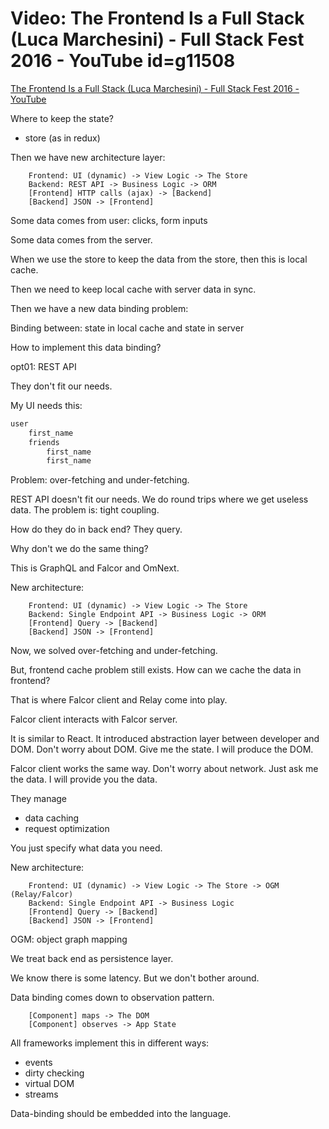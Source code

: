 
# Video: The Frontend Is a Full Stack (Luca Marchesini) - Full Stack Fest 2016 - YouTube id=g11508

[The Frontend Is a Full Stack (Luca Marchesini) - Full Stack Fest 2016 - YouTube](https://www.youtube.com/watch?v=wtURpqTgtUs)

Where to keep the state?

- store (as in redux)

Then we have new architecture layer:

		Frontend: UI (dynamic) -> View Logic -> The Store 
		Backend: REST API -> Business Logic -> ORM
		[Frontend] HTTP calls (ajax) -> [Backend]
		[Backend] JSON -> [Frontend]

Some data comes from user: clicks, form inputs

Some data comes from the server.

When we use the store to keep the data from the store, then this is local cache.

Then we need to keep local cache with server data in sync.

Then we have a new data binding problem: 

Binding between: state in local cache and state in server

How to implement this data binding?

opt01: REST API

They don't fit our needs.

My UI needs this: 

```clojure
user
	first_name
	friends
		first_name
		first_name
```

Problem: over-fetching and under-fetching.

REST API doesn't fit our needs. We do round trips where we get useless data. The problem is: tight coupling.

How do they do in back end? They query.

Why don't we do the same thing?

This is GraphQL and Falcor and OmNext.

New architecture:

		Frontend: UI (dynamic) -> View Logic -> The Store 
		Backend: Single Endpoint API -> Business Logic -> ORM
		[Frontend] Query -> [Backend]
		[Backend] JSON -> [Frontend]

Now, we solved over-fetching and under-fetching.

But, frontend cache problem still exists. How can we cache the data in frontend?

That is where Falcor client and Relay come into play.

Falcor client interacts with Falcor server.

It is similar to React. It introduced abstraction layer between developer and DOM. Don't worry about DOM. Give me the state. I will produce the DOM.

Falcor client works the same way. Don't worry about network. Just ask me the data. I will provide you the data.

They manage

- data caching
- request optimization

You just specify what data you need.

New architecture:

		Frontend: UI (dynamic) -> View Logic -> The Store -> OGM (Relay/Falcor)
		Backend: Single Endpoint API -> Business Logic 
		[Frontend] Query -> [Backend]
		[Backend] JSON -> [Frontend]

OGM: object graph mapping

We treat back end as persistence layer.

We know there is some latency. But we don't bother around.

Data binding comes down to observation pattern. 

		[Component] maps -> The DOM
		[Component] observes -> App State

All frameworks implement this in different ways:

- events
- dirty checking
- virtual DOM
- streams

Data-binding should be embedded into the language.

